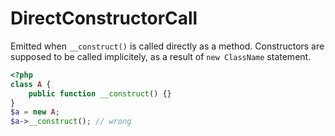 # DirectConstructorCall

Emitted when `__construct()` is called directly as a method. Constructors are supposed to be called implicitely, as a result of `new ClassName` statement.

```php
<?php
class A {
    public function __construct() {}
}
$a = new A;
$a->__construct(); // wrong
```
